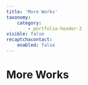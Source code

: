 ```yaml
---
title: 'More Works'
taxonomy:
    category:
        - portfolio-header-2
visible: false
recaptchacontact:
    enabled: false
---
```


# More Works

<!-- ## Sed ut perspiciatis unde omnis iste natus error sit voluptatem accusantium doloremque laudantium, totam rem aperiam, eaque ipsa quae ab illo inventore veritatis et quasi architecto beatae vitae dicta sunt explicabo -->